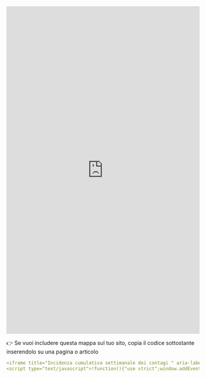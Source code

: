 <head>  
  <script type="text/javascript">!function () { "use strict"; window.addEventListener("message", (function (a) { if (void 0 !== a.data["datawrapper-height"]) for (var e in a.data["datawrapper-height"]) { var t = document.getElementById("datawrapper-chart-" + e) || document.querySelector("iframe[src*='" + e + "']"); t && (t.style.height = a.data["datawrapper-height"][e] + "px") } })) }();
    </script>
</head>

<iframe title="Incidenza cumulativa settimanale dei contagi " aria-label="chart" id="datawrapper-chart-7IDDT" src="https://datawrapper.dwcdn.net/7IDDT/" scrolling="no" frameborder="0" style="width: 0; min-width: 100% !important; border: none;" height="854"></iframe>

👉 Se vuoi includere questa mappa sul tuo sito, copia il codice sottostante inserendolo su una pagina o articolo

``` yaml
<iframe title="Incidenza cumulativa settimanale dei contagi " aria-label="chart" id="datawrapper-chart-7IDDT" src="https://datawrapper.dwcdn.net/7IDDT/" scrolling="no" frameborder="0" style="width: 0; min-width: 100% !important; border: none;" height="854"></iframe>
<script type="text/javascript">!function(){"use strict";window.addEventListener("message",(function(a){if(void 0!==a.data["datawrapper-height"])for(var e in a.data["datawrapper-height"]){var t=document.getElementById("datawrapper-chart-"+e)||document.querySelector("iframe[src*='"+e+"']");t&&(t.style.height=a.data["datawrapper-height"][e]+"px")}}))}(); </script>
```